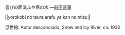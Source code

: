 喜びの面洗ふや寒の水
—[前田普羅](https://ja.wikipedia.org/wiki/前田普羅)

||yorokobi no tsura arafu ya kan no mizu||

浮世絵: Autor desconocido, Snow and Icy River, ca. 1930
